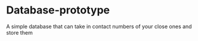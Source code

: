 # Database-prototype
A simple database that can take in contact numbers of your close ones and store them
